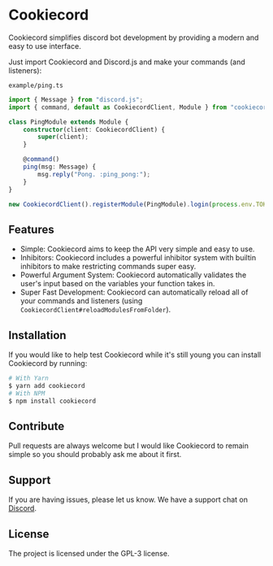 # Cookiecord

Cookiecord simplifies discord bot development by providing a modern and easy to use interface.

Just import Cookiecord and Discord.js and make your commands (and listeners):

`example/ping.ts`

```ts
import { Message } from "discord.js";
import { command, default as CookiecordClient, Module } from "cookiecord";

class PingModule extends Module {
    constructor(client: CookiecordClient) {
        super(client);
    }

    @command()
    ping(msg: Message) {
        msg.reply("Pong. :ping_pong:");
    }
}

new CookiecordClient().registerModule(PingModule).login(process.env.TOKEN);
```

## Features

-   Simple: Cookiecord aims to keep the API very simple and easy to use.
-   Inhibitors: Cookiecord includes a powerful inhibitor system with builtin inhibitors to make restricting commands super easy.
-   Powerful Argument System: Cookiecord automatically validates the user's input based on the variables your function takes in.
-   Super Fast Development: Cookiecord can automatically reload all of your commands and listeners (using `CookiecordClient#reloadModulesFromFolder`).

## Installation

If you would like to help test Cookiecord while it's still young you can install Cookiecord by running:

```sh
# With Yarn
$ yarn add cookiecord
# With NPM
$ npm install cookiecord
```

## Contribute

Pull requests are always welcome but I would like Cookiecord to remain simple so you should probably ask me about it first.

## Support

If you are having issues, please let us know.
We have a support chat on [Discord](https://discord.gg/ubPbX98).

## License

The project is licensed under the GPL-3 license.
